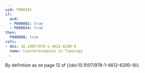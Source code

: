 ```yaml
---
uid: T000101
if:
  and:
  - P000002: true
  - P000014: true
then:
  P000008: true
refs:
- doi: 10.1007/978-1-4612-6290-9
  name: Counterexamples in Topology
---
```


By definition as on page 12 of {{doi:10.1007/978-1-4612-6290-9}}.
